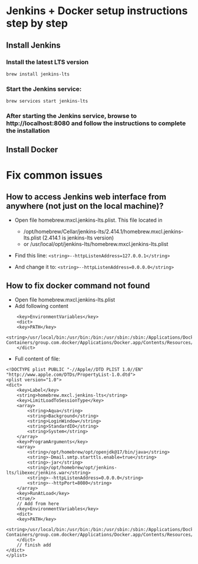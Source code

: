 # Jenkins + Docker setup instructions step by step
## Install Jenkins
### Install the latest LTS version
`brew install jenkins-lts`
### Start the Jenkins service:
`brew services start jenkins-lts`
### After starting the Jenkins service, browse to http://localhost:8080 and follow the instructions to complete the installation

## Install Docker


# Fix common issues
## How to access Jenkins web interface from anywhere (not just on the local machine)?

- Open file homebrew.mxcl.jenkins-lts.plist. This file located in
  - /opt/homebrew/Cellar/jenkins-lts/2.414.1/homebrew.mxcl.jenkins-lts.plist (2.414.1 is jenkins-lts version)
  - or /usr/local/opt/jenkins-lts/homebrew.mxcl.jenkins-lts.plist

- Find this line:
`<string>--httpListenAddress=127.0.0.1</string>`

- And change it to:
```<string>--httpListenAddress=0.0.0.0</string>```

## How to fix docker command not found
- Open file homebrew.mxcl.jenkins-lts.plist
- Add following content
```
	<key>EnvironmentVariables</key>
	<dict>
	<key>PATH</key>
	<string>/usr/local/bin:/usr/bin:/bin:/usr/sbin:/sbin:/Applications/Docker.app/Contents/Resources/bin/:/Users/hungba/Library/Group\ Containers/group.com.docker/Applications/Docker.app/Contents/Resources/bin</string>
	</dict>
```
- Full content of file:
```<?xml version="1.0" encoding="UTF-8"?>
<!DOCTYPE plist PUBLIC "-//Apple//DTD PLIST 1.0//EN" "http://www.apple.com/DTDs/PropertyList-1.0.dtd">
<plist version="1.0">
<dict>
	<key>Label</key>
	<string>homebrew.mxcl.jenkins-lts</string>
	<key>LimitLoadToSessionType</key>
	<array>
		<string>Aqua</string>
		<string>Background</string>
		<string>LoginWindow</string>
		<string>StandardIO</string>
		<string>System</string>
	</array>
	<key>ProgramArguments</key>
	<array>
		<string>/opt/homebrew/opt/openjdk@17/bin/java</string>
		<string>-Dmail.smtp.starttls.enable=true</string>
		<string>-jar</string>
		<string>/opt/homebrew/opt/jenkins-lts/libexec/jenkins.war</string>
		<string>--httpListenAddress=0.0.0.0</string>
		<string>--httpPort=8080</string>
	</array>
	<key>RunAtLoad</key>
	<true/>
	// Add from here
	<key>EnvironmentVariables</key>
	<dict>
	<key>PATH</key>
	<string>/usr/local/bin:/usr/bin:/bin:/usr/sbin:/sbin:/Applications/Docker.app/Contents/Resources/bin/:/Users/hungba/Library/Group\ Containers/group.com.docker/Applications/Docker.app/Contents/Resources/bin</string>
	</dict>
	// finish add
</dict>
</plist>
```
